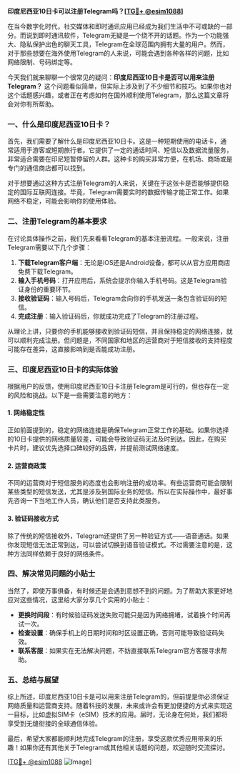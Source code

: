 **印度尼西亚10日卡可以注册Telegram吗？[[TG💪+ @esim1088](https://t.me/s/esim1088)]**

在当今数字化时代，社交媒体和即时通讯应用已经成为我们生活中不可或缺的一部分。而说到即时通讯软件，Telegram无疑是一个绕不开的话题。作为一个功能强大、隐私保护出色的聊天工具，Telegram在全球范围内拥有大量的用户。然而，对于那些想要在海外使用Telegram的人来说，可能会遇到各种各样的问题，比如网络限制、号码绑定等。

今天我们就来聊聊一个很常见的疑问：**印度尼西亚10日卡是否可以用来注册Telegram？** 这个问题看似简单，但实际上涉及到了不少细节和技巧。如果你也对这个话题感兴趣，或者正在考虑如何在国外顺利使用Telegram，那么这篇文章将会对你有所帮助。

### 一、什么是印度尼西亚10日卡？

首先，我们需要了解什么是印度尼西亚10日卡。这是一种短期使用的电话卡，通常适用于游客或短期旅行者。它提供了一定的通话时间、短信以及数据流量服务，非常适合需要在印尼短暂停留的人群。这种卡的购买非常方便，在机场、商场或是专门的通信商店都可以找到。

对于想要通过这种方式注册Telegram的人来说，关键在于这张卡是否能够提供稳定的国际互联网连接。毕竟，Telegram需要实时的数据传输才能正常工作。如果网络不稳定，可能会影响你的使用体验。

### 二、注册Telegram的基本要求

在讨论具体操作之前，我们先来看看Telegram的基本注册流程。一般来说，注册Telegram需要以下几个步骤：

1. **下载Telegram客户端**：无论是iOS还是Android设备，都可以从官方应用商店免费下载Telegram。
2. **输入手机号码**：打开应用后，系统会提示你输入手机号码。这是Telegram验证身份的重要环节。
3. **接收验证码**：输入号码后，Telegram会向你的手机发送一条包含验证码的短信。
4. **完成注册**：输入验证码后，你就成功完成了Telegram的注册过程。

从理论上讲，只要你的手机能够接收到验证码短信，并且保持稳定的网络连接，就可以顺利完成注册。但问题是，不同国家和地区的运营商对于短信接收的支持程度可能存在差异，这直接影响到是否能成功注册。

### 三、印度尼西亚10日卡的实际体验

根据用户的反馈，使用印度尼西亚10日卡注册Telegram是可行的，但也存在一定的风险和挑战。以下是一些需要注意的地方：

#### 1. 网络稳定性
正如前面提到的，稳定的网络连接是确保Telegram正常工作的基础。如果你选择的10日卡提供的网络质量较差，可能会导致验证码无法及时到达。因此，在购买卡片时，建议优先选择口碑较好的品牌，并提前测试网络速度。

#### 2. 运营商政策
不同的运营商对于短信服务的态度也会影响注册的成功率。有些运营商可能会限制某些类型的短信发送，尤其是涉及到国际业务的短信。所以在实际操作中，最好事先咨询一下当地工作人员，确认他们是否支持此类服务。

#### 3. 验证码接收方式
除了传统的短信接收外，Telegram还提供了另一种验证方式——语音通话。如果你发现短信无法正常到达，可以尝试切换到语音验证模式。不过需要注意的是，这种方法同样依赖于良好的网络条件。

### 四、解决常见问题的小贴士

当然了，即使万事俱备，有时候还是会遇到意想不到的问题。为了帮助大家更好地应对这些情况，这里给大家分享几个实用的小贴士：

- **更换时间段**：有时候验证码发送失败可能只是因为网络拥堵，试着换个时间再试一次。
- **检查设置**：确保手机上的日期时间和时区设置正确，否则可能导致验证码失效。
- **联系客服**：如果实在无法解决问题，不妨直接联系Telegram官方客服寻求帮助。

### 五、总结与展望

综上所述，印度尼西亚10日卡是可以用来注册Telegram的，但前提是你必须保证网络质量和运营商支持。随着科技的发展，未来或许会有更加便捷的方式来实现这一目标，比如虚拟SIM卡（eSIM）技术的应用。届时，无论身在何处，我们都将享受到无缝衔接的全球通信体验。

最后，希望大家都能顺利地完成Telegram的注册，享受这款优秀应用带来的乐趣！如果你还有其他关于Telegram或其他相关话题的问题，欢迎随时交流探讨。

[[TG💪+ @esim1088](https://t.me/s/esim1088) ![Image](https://i.postimg.cc/4NQfJmqS/Snipaste-2025-05-13-00-14-12.png)]